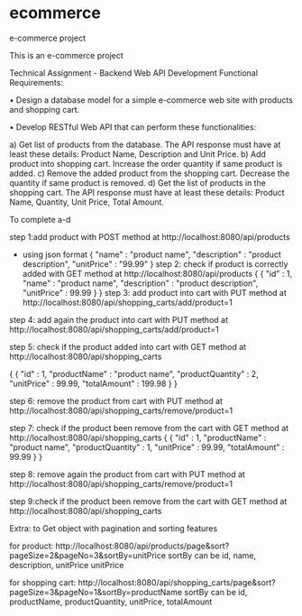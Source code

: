 # ecommerce
e-commerce project

This is an e-commerce project

Technical Assignment - Backend Web API Development
Functional Requirements:

• Design a database model for a simple e-commerce web site with products and shopping cart.

• Develop RESTful Web API that can perform these functionalities:

a) Get list of products from the database. The API response must have at least these details:
Product Name, Description and Unit Price.
b) Add product into shopping cart. Increase the order quantity if same product is added.
c) Remove the added product from the shopping cart. Decrease the quantity if same product is
removed.
d) Get the list of products in the shopping cart. The API response must have at least these details:
Product Name, Quantity, Unit Price, Total Amount.

To complete a-d

step 1:add product with POST method at http://localhost:8080/api/products
- using json format
{
  "name" : "product name",
  "description" : "product description",
  "unitPrice" : "99.99"
}
step 2: check if product is correctly added with GET method at http://localhost:8080/api/products
{
  {
    "id" : 1,
    "name" : "product name",
    "description" : "product description",
    "unitPrice" : 99.99
  }
}
step 3: add product into cart with PUT method at http://localhost:8080/api/shopping_carts/add/product=1

step 4: add again the product into cart with PUT method at http://localhost:8080/api/shopping_carts/add/product=1

step 5: check if the product added into cart with GET method at http://localhost:8080/api/shopping_carts

{
  {
    "id" : 1,
    "productName" : "product name",
    "productQuantity" : 2,
    "unitPrice" : 99.99,
    "totalAmount" : 199.98
  }
}

step 6: remove the product from cart with PUT method at http://localhost:8080/api/shopping_carts/remove/product=1

step 7: check if the product been remove from the cart with GET method at http://localhost:8080/api/shopping_carts
{
  {
    "id" : 1,
    "productName" : "product name",
    "productQuantity" : 1,
    "unitPrice" : 99.99,
    "totalAmount" : 99.99
  }
}

step 8: remove again the product from cart with PUT method at http://localhost:8080/api/shopping_carts/remove/product=1

step 9:check if the product been remove from the cart with GET method at http://localhost:8080/api/shopping_carts



Extra:
to Get object with pagination and sorting features

for product:
http://localhost:8080/api/products/page&sort?pageSize=2&pageNo=3&sortBy=unitPrice
sortBy can be id, name, description, unitPrice unitPrice

for shopping cart:
http://localhost:8080/api/shopping_carts/page&sort?pageSize=3&pageNo=1&sortBy=productName
sortBy can be id, productName, productQuantity, unitPrice, totalAmount

